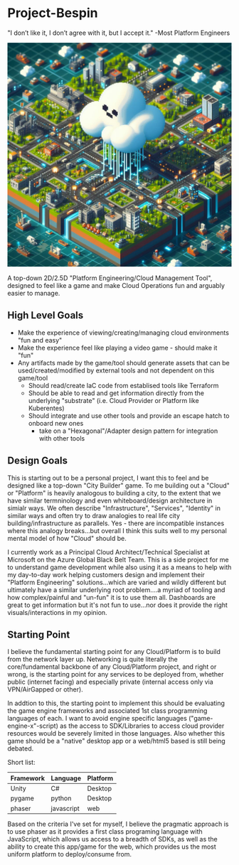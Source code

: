 # Project-Bespin

"I don’t like it, I don’t agree with it, but I accept it." 
-Most Platform Engineers

![concept art](./img/concept.jpeg)

A top-down 2D/2.5D "Platform Engineering/Cloud Management Tool", designed to feel like a game and make Cloud Operations fun and arguably easier to manage.

## High Level Goals
- Make the experience of viewing/creating/managing cloud environments "fun and easy"
- Make the experience feel like playing a video game - should make it "fun"
- Any artifacts made by the game/tool should generate assets that can be used/created/modified by external tools and not dependent on this game/tool
    - Should read/create IaC code from establised tools like Terraform
    - Should be able to read and get information directly from the underlying "substrate" (i.e. Cloud Provider or Platform like Kuberentes)
    - Should integrate and use other tools and provide an escape hatch to onboard new ones
        - take on a "Hexagonal"/Adapter design pattern for integration with other tools

## Design Goals

This is starting out to be a personal project,  I want this to feel and be designed like a top-down "City Builder" game.  To me building out a "Cloud" or "Platform" is heavily analogous to building a city, to the extent that we have similar termninology and even whiteboard/design architecture in simialr ways.  We often describe "Infrastructure", "Services", "Identity" in similar ways and often try to draw analogies to real life city building/infrastructure as parallels.  Yes - there are incompatible instances where this analogy breaks...but overall I think this suits well to my personal mental model of how "Cloud" should be.

I currently work as a Principal Cloud Architect/Technical Specialist at Microsoft on the Azure Global Black Belt Team.  This is a side project for me to understand game development while also using it as a means to help with my day-to-day work helping customers design and implement their "Platform Engineering" solutions...which are varied and wildly different but ultimately have a similar underlying root problem....a myriad of tooling and how complex/painful and "un-fun" it is to use them all.  Dashboards are great to get information but it's not fun to use...nor does it provide the right visuals/interactions in my opinion.

## Starting Point

I believe the fundamental starting point for any Cloud/Platform is to build from the network layer up.  Networking is quite literally the core/fundamental backbone of any Cloud/Platform project, and right or wrong, is the starting point for any services to be deployed from, whether public (internet facing) and especially private (internal access only via VPN/AirGapped or other).

In addtion to this, the starting point to implement this should be evaluating the game engine frameworks and associated 1st class programming languages of each.  I want to avoid engine specific languages ("game-engine-x"-script) as the access to SDK/Libraries to access cloud provider resources would be severely limited in those languages.  Also whether this game should be a "native" desktop app or a web/html5 based is still being debated.

Short list:

| Framework | Language   | Platform |
|-----------|------------|----------|
| Unity     | C#         | Desktop  |
| pygame    | python     | Desktop  |
| phaser    | javascript | web      |

Based on the criteria I've set for myself, I believe the pragmatic approach is to use phaser as it provides a first class programing language with JavaScript, which allows us access to a breadth of SDKs, as well as the ability to create this app/game for the web, which provides us the most uniform platform to deploy/consume from.
